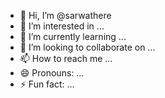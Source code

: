 - 👋 Hi, I’m @sarwathere
- 👀 I’m interested in ...
- 🌱 I’m currently learning ...
- 💞️ I’m looking to collaborate on ...
- 📫 How to reach me ...
- 😄 Pronouns: ...
- ⚡ Fun fact: ...

<!---
sarwathere/sarwathere is a ✨ special ✨ repository because its `README.md` (this file) appears on your GitHub profile.
You can click the Preview link to take a look at your changes.
--->
